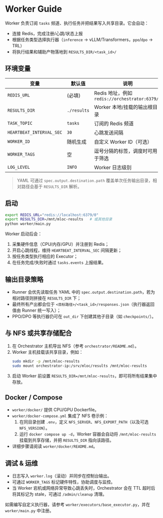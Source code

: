 # Worker Guide

Worker 负责订阅 `tasks` 频道、执行任务并把结果写入共享目录。它会自动：
- 连接 Redis，完成注册/心跳/状态上报
- 根据任务类型选择执行器（`inference` -> vLLM/Transformers，`ppo`/`dpo` -> TRL）
- 将执行结果和辅助产物落地到 `RESULTS_DIR/<task_id>/`

## 环境变量
| 变量 | 默认值 | 说明 |
|------|--------|------|
| `REDIS_URL` | (必填) | Redis 地址，例如 `redis://orchestrator:6379/0` |
| `RESULTS_DIR` | `./results` | Worker 本地/挂载的输出根目录 |
| `TASK_TOPIC` | `tasks` | 订阅的 Redis 频道 |
| `HEARTBEAT_INTERVAL_SEC` | `30` | 心跳发送间隔 |
| `WORKER_ID` | 随机生成 | 自定义 Worker ID（可选）|
| `WORKER_TAGS` | 空 | 逗号分隔的标签，调度时可用于筛选 |
| `LOG_LEVEL` | `INFO` | Worker 日志级别 |

> YAML 可通过 `spec.output.destination.path` 覆盖单次任务输出目录，相对路径会基于 `RESULTS_DIR` 解析。

## 启动
```bash
export REDIS_URL="redis://localhost:6379/0"
export RESULTS_DIR=/mnt/mloc-results   # 或其他目录
python worker/main.py
```
Worker 启动后会：
1. 采集硬件信息（CPU/内存/GPU）并注册到 Redis；
2. 开启心跳线程，维持 `HEARTBEAT_INTERVAL_SEC` 间隔更新；
3. 按任务类型执行相应的 Executor；
4. 在任务完成/失败时通过 `tasks.events` 上报结果。

## 输出目录策略
- Runner 会优先读取任务 YAML 中的 `spec.output.destination.path`，若为相对路径则拼接在 `RESULTS_DIR` 下；
- 最终所有产出都会位于 `<目标路径>/<task_id>/responses.json`（执行器返回值由 Runner 统一写入）；
- PPO/DPO 等执行器仍可在 `out_dir` 下创建其他子目录（如 `checkpoints/`）。

## 与 NFS 或共享存储配合
1. 在 Orchestrator 主机导出 NFS（参考 `orchestrator/README.md`）。
2. Worker 主机挂载该共享目录，例如：
   ```bash
   sudo mkdir -p /mnt/mloc-results
   sudo mount orchestrator-ip:/srv/mloc/results /mnt/mloc-results
   ```
3. 启动 Worker 前设置 `RESULTS_DIR=/mnt/mloc-results`，即可将所有结果集中存放。

## Docker / Compose
- `worker/docker/` 提供 CPU/GPU Dockerfile。
- `worker/docker-compose.yml` 集成了 NFS 卷示例：
  1. 在同目录创建 `.env`，定义 `NFS_SERVER`、`NFS_EXPORT_PATH`（以及可选 `NFS_VERSION`）。
  2. 运行 `docker compose up -d`，Worker 容器会自动将 `/mnt/mloc-results` 挂载到共享存储，并把 `RESULTS_DIR` 指向该路径。
- 详细步骤请阅读 `worker/docker/README.md`。

## 调试 & 运维
- 日志写入 `worker.log`（滚动）并同步在控制台输出。
- 可通过 `WORKER_TAGS` 标记硬件特性，协助调度与监控。
- 当 Worker 宕机或网络异常导致心跳丢失时，Orchestrator 会在 TTL 超时后将其标记为 stale，可通过 `/admin/cleanup` 清理。

如需编写自定义执行器，请参考 `worker/executors/base_executor.py`，并在 `worker/main.py` 中注册。
